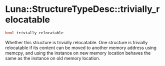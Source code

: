 # Luna::StructureTypeDesc::trivially_relocatable

```c++
bool trivially_relocatable
```

Whether this structure is trivially relocatable. One structure is trivially relocatable if its content can be moved to another memory address using memcpy, and using the instance on new memory location behaves the same as the instance on old memory location. 

